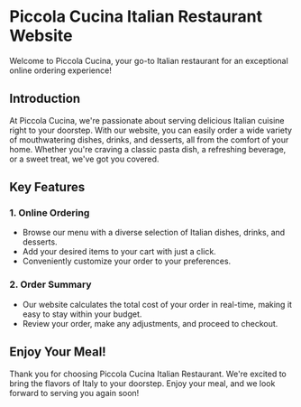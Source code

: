 # Piccola Cucina Italian Restaurant Website

Welcome to Piccola Cucina, your go-to Italian restaurant for an exceptional online ordering experience!

## Introduction

At Piccola Cucina, we're passionate about serving delicious Italian cuisine right to your doorstep. With our website, you can easily order a wide variety of mouthwatering dishes, drinks, and desserts, all from the comfort of your home. Whether you're craving a classic pasta dish, a refreshing beverage, or a sweet treat, we've got you covered.

## Key Features

### 1. Online Ordering

- Browse our menu with a diverse selection of Italian dishes, drinks, and desserts.
- Add your desired items to your cart with just a click.
- Conveniently customize your order to your preferences.

### 2. Order Summary

- Our website calculates the total cost of your order in real-time, making it easy to stay within your budget.
- Review your order, make any adjustments, and proceed to checkout.


## Enjoy Your Meal!

Thank you for choosing Piccola Cucina Italian Restaurant. We're excited to bring the flavors of Italy to your doorstep. Enjoy your meal, and we look forward to serving you again soon!
